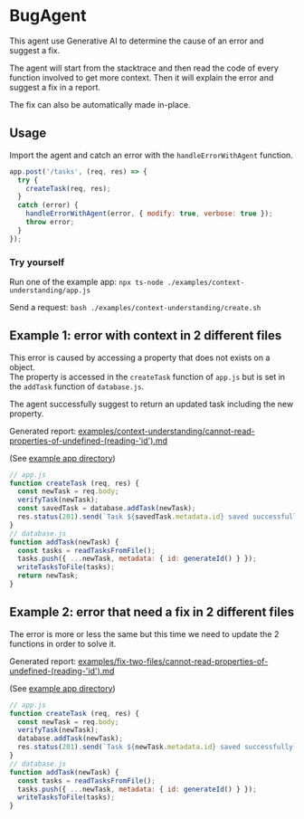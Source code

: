 # BugAgent

This agent use Generative AI to determine the cause of an error and suggest a fix.

The agent will start from the stacktrace and then read the code of every function involved to get more context. Then it will explain the error and suggest a fix in a report.

The fix can also be automatically made in-place.

## Usage

Import the agent and catch an error with the `handleErrorWithAgent` function.

```js
app.post('/tasks', (req, res) => {
  try {
    createTask(req, res);
  }  
  catch (error) {
    handleErrorWithAgent(error, { modify: true, verbose: true });
    throw error;
  }
});
```

### Try yourself

Run one of the example app: `npx ts-node ./examples/context-understanding/app.js`

Send a request: `bash ./examples/context-understanding/create.sh`

## Example 1: error with context in 2 different files

This error is caused by accessing a property that does not exists on a object.  
The property is accessed in the `createTask` function of `app.js` but is set in the `addTask` function of `database.js`.

The agent successfully suggest to return an updated task including the new property.

Generated report: [examples/context-understanding/cannot-read-properties-of-undefined-(reading-'id').md](examples/context-understanding/cannot-read-properties-of-undefined-(reading-'id').md)

(See [example app directory](examples/context-understanding))

```js
// app.js
function createTask (req, res) {
  const newTask = req.body;
  verifyTask(newTask);
  const savedTask = database.addTask(newTask);
  res.status(201).send(`Task ${savedTask.metadata.id} saved successfully`);
}
// database.js
function addTask(newTask) {
  const tasks = readTasksFromFile();
  tasks.push({ ...newTask, metadata: { id: generateId() } });
  writeTasksToFile(tasks);
  return newTask;
}
```

## Example 2: error that need a fix in 2 different files

The error is more or less the same but this time we need to update the 2 functions in order to solve it.

Generated report: [examples/fix-two-files/cannot-read-properties-of-undefined-(reading-'id').md](examples/fix-two-files/cannot-read-properties-of-undefined-(reading-'id').md)

(See [example app directory](examples/fix-two-files))

```js
// app.js
function createTask (req, res) {
  const newTask = req.body;
  verifyTask(newTask);
  database.addTask(newTask);
  res.status(201).send(`Task ${newTask.metadata.id} saved successfully`);
}
// database.js
function addTask(newTask) {
  const tasks = readTasksFromFile();
  tasks.push({ ...newTask, metadata: { id: generateId() } });
  writeTasksToFile(tasks);
}
```
